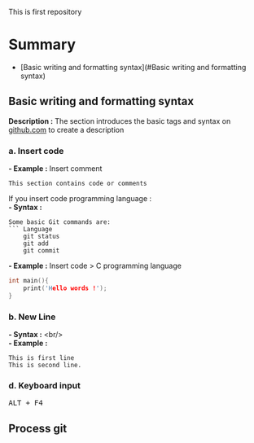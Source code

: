 This is first repository 

# Summary

- [Basic writing and formatting syntax](#Basic writing and formatting syntax)



## Basic writing and formatting syntax 
**Description :** The section introduces the basic tags and syntax on [github.com](https//:github.com) to create a description 

### a. Insert code 
**- Example :** Insert comment 
```
This section contains code or comments
```
If you insert code programming language :<br/>
**- Syntax :** <br/>
```
Some basic Git commands are:
``` Language
	git status
	git add
	git commit
```

**- Example :** Insert code > C programming language
```C
int main(){
    print('Hello words !');
}
```


### b. New Line 
**- Syntax :** \<br/> <br/>
**- Example :**

```
This is first line 
This is second line.

```


### d. Keyboard input
<kbd>ALT + F4</kbd> 


## Process git
